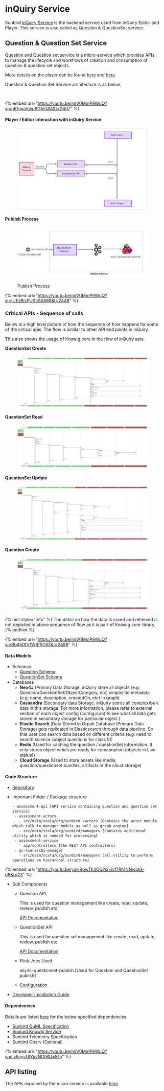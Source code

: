 # inQuiry Service

Sunbird [inQuiry Service](../../question-and-question-set-service/architecture.md) is the backend service used from inQuiry Editor and Player. This service is also called as Question & QuestionSet service.

## Question & Question Set Service

Question and Question set service is a micro-service which provides APIs to manage the lifecycle and workflows of creation and consumption of question & question set objects.

More details on the player can be found [here](../../../capabilities-1.md#c-question-and-question-set-services) and [here](../../question-and-question-set-service/).

Question & Question Set Service architecture is as below,

<figure><img src="https://files.gitbook.com/v0/b/gitbook-x-prod.appspot.com/o/spaces%2FWu4HIWGkb7dD4y0Kup4W%2Fuploads%2FrA9rFcWflZ5JbOcENCbA%2FInQuiry%20Backend%20Architecture.png?alt=media&#x26;token=a12df702-71d5-4f03-b3e5-80880cf6de15" alt=""><figcaption></figcaption></figure>

{% embed url="https://youtu.be/mjV0MmP9WuQ?si=n61pgaVwp9G55QI4&t=2407" %}

#### Player / Editor interaction with inQuiry Service

<figure><img src="../../../../.gitbook/assets/image (3).png" alt=""><figcaption></figcaption></figure>

#### Publish Process

<figure><img src="../../../../.gitbook/assets/image (55).png" alt=""><figcaption><p>Publish Process</p></figcaption></figure>

{% embed url="https://youtu.be/mjV0MmP9WuQ?si=IUEzBizPUScSA58R&t=2448" %}

### Critical APIs - Sequence of calls

Below is a high level picture of how the sequence of flow happens for some of the critical apis. The flow is similar to other API end points in inQuiry.

This also shows the usage of Knowlg core in the flow of inQuiry apis.

**QuestionSet Create**

<figure><img src="../../../../.gitbook/assets/questionset_create_sequence.png" alt=""><figcaption></figcaption></figure>

**QuestionSet Read**

<figure><img src="../../../../.gitbook/assets/questionset_read_sequence (1).png" alt=""><figcaption></figcaption></figure>

**QuestionSet Update**

<figure><img src="../../../../.gitbook/assets/questionset_update_sequence.png" alt=""><figcaption></figcaption></figure>

**Question Create**

<div data-full-width="false">

<figure><img src="../../../../.gitbook/assets/question_create_sequence.png" alt=""><figcaption></figcaption></figure>

</div>

{% hint style="info" %}
The detail on how the data is saved and retrieved is not depicted in above sequence of flow as it is part of Knowlg core library.&#x20;
{% endhint %}

{% embed url="https://youtu.be/mjV0MmP9WuQ?si=Bb45DfVfW6ffIC63&t=2489" %}

#### Data Models

* Schemas
  * [Question Schema](https://inquiry.sunbird.org/learn/product-and-developer-guide/question-and-question-set-service/schema/question-schema)
  * [QuestionSet Schema](https://inquiry.sunbird.org/learn/product-and-developer-guide/question-and-question-set-service/schema/questionset-schema)
* Databases
  * **Neo4J** (Primary Data Storage. inQuiry store all objects (e.g: Question/QuestionSet/ObjectCategory, etc) simple/lite metadata (e.g: name, description, createdOn, etc) in graph)
  * **Cassandra** (Secondary data Storage. inQuiry stores all complex/bulk data in this storage. For more information, please refer to external section of each object config (config.json) to see what all data gets stored in secondary storage for particular object.)
  * **Elastic Search** (Data Stored in Grpah Database (Primary Data Storage) gets replicated in Elasticsearch through data pipeline. So that user can search data based on different criteria (e.g: need to search science subject questions for class 5))
  * **Redis** (Used for caching the question / questionSet information. It only stores object which are ready for consumption (objects in Live status))
  * **Cloud Storage** (Used to store assets like media, question/questionset bundles, artifacts in the cloud storage)

#### Code Structure

* [Repository](../../question-and-question-set-service/source-code.md)
*   Important Folder / Package structure

    ```
    - assessment-api [API service containing question and question set service]
     - assessment-actors
       - src/main/scala/org/sunbird /actors [Contains the actor module which talk to manager module as well as graph engine]
       - src/main/scala/org/sunbird/managers [Contains additional utility which is needed for processing]
     - assessment-service
       - app/controllers [The REST API controllers]
     - qs-hierarchy-manager
       - src/main/scala/org/sunbird/managers [all utility to perform operations on hierarchal structure]
    ```

{% embed url="https://youtu.be/yoHBowTh4OQ?si=ivf7Rh1NNwblG-d8&t=23" %}

* Sub Components
  *   Question API

      This is used for question management like create, read, update, review, publish etc.

      [API Documentation](https://inquiry.sunbird.org/learn/product-and-developer-guide/question-and-question-set-service/apis/v1#question-management-apis)
  *   QuestionSet API

      This is used for question set management like create, read, update, review, publish etc.

      [API Documentation](https://inquiry.sunbird.org/learn/product-and-developer-guide/question-and-question-set-service/apis/v1#question-set-management-apis)
  *   Flink Jobs Used

      async-questionset-publish \[Used for Question and QuestionSet publish]
  * [Configuration](../../question-and-question-set-service/configuration.md)
* [Developer Installation Guide](../../../../use/developer-installation/question-and-question-set-service/)

#### Dependencies

Details are listed [here](https://inquiry.sunbird.org/use/learn-more/dependencies) for the below specified dependencies

* [Sunbird QuML Specification](https://quml.sunbird.org/)
* [Sunbird Knowlg Service](https://knowlg.sunbird.org/)
* Sunbird Telemetry Specification
* Sunbird Obsrv (Optional)

{% embed url="https://youtu.be/mjV0MmP9WuQ?si=Lv8cgzUIYjivNfX8&t=815" %}

## API listing

The APIs exposed by the micro service is available [here](../../question-and-question-set-service/apis/)
